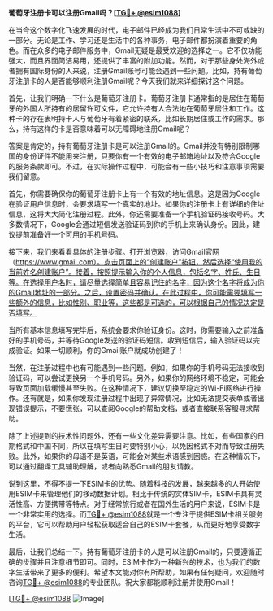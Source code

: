 **葡萄牙注册卡可以注册Gmail吗？[[TG💪+ @esim1088](https://t.me/s/esim1088)]**

在当今这个数字化飞速发展的时代，电子邮件已经成为我们日常生活中不可或缺的一部分。无论是工作、学习还是生活中的各种事务，电子邮件都扮演着重要的角色。而在众多的电子邮件服务中，Gmail无疑是最受欢迎的选择之一。它不仅功能强大，而且界面简洁易用，还提供了丰富的附加功能。然而，对于那些身处海外或者拥有国际身份的人来说，注册Gmail账号可能会遇到一些问题。比如，持有葡萄牙注册卡的人是否能够顺利注册Gmail呢？今天我们就来详细探讨这个问题。

首先，让我们明确一下什么是葡萄牙注册卡。葡萄牙注册卡通常指的是居住在葡萄牙的外国人所持有的居留许可文件，它允许持有人合法地在葡萄牙居住和工作。这种卡的存在表明持卡人与葡萄牙有着紧密的联系，比如长期居住或工作的需求。那么，持有这样的卡是否意味着可以无障碍地注册Gmail呢？

答案是肯定的，持有葡萄牙注册卡是可以注册Gmail的。Gmail并没有特别限制哪国的身份证件不能用来注册，只要你有一个有效的电子邮箱地址以及符合Google的服务条款即可。不过，在实际操作过程中，可能会有一些小技巧和注意事项需要我们留意。

首先，你需要确保你的葡萄牙注册卡上有一个有效的地址信息。这是因为Google在验证用户信息时，会要求填写一个真实的地址。如果你的注册卡上有详细的住址信息，这将大大简化注册过程。此外，你还需要准备一个手机验证码接收号码。大多数情况下，Google会通过短信发送验证码到你的手机上来确认身份。因此，建议提前准备好一个可用的手机号码。

接下来，我们来看看具体的注册步骤。打开浏览器，访问Gmail官网（https://www.gmail.com）。点击页面上的“创建账户”按钮，然后选择“使用我的当前姓名创建账户”。接着，按照提示输入你的个人信息，包括名字、姓氏、生日等。在选择用户名时，请尽量选择简单且容易记住的名字，因为这个名字将成为你的Gmail地址的一部分。之后，设置密码并确认。在此过程中，你可能需要填写一些额外的信息，比如性别、职业等，这些都是可选的，可以根据自己的情况决定是否填写。

当所有基本信息填写完毕后，系统会要求你验证身份。这时，你需要输入之前准备好的手机号码，并等待Google发送的验证码短信。收到短信后，输入验证码以完成验证。如果一切顺利，你的Gmail账户就成功创建了！

当然，在注册过程中也有可能遇到一些问题。例如，如果你的手机号码无法接收到验证码，可以尝试更换另一个手机号码。另外，如果你的网络环境不稳定，可能会导致页面加载缓慢甚至失败。在这种情况下，建议切换至稳定的Wi-Fi网络进行操作。还有就是，如果你发现注册过程中出现了异常情况，比如无法提交表单或者出现错误提示，不要慌张，可以查阅Google的帮助文档，或者直接联系客服寻求帮助。

除了上述提到的技术性问题外，还有一些文化差异需要注意。比如，有些国家的日期格式和中国不同，所以在填写生日时要特别小心，以免因格式不对而导致注册失败。此外，如果你的母语不是英语，可能会对某些术语感到困惑。在这种情况下，可以通过翻译工具辅助理解，或者向熟悉Gmail的朋友请教。

说到这里，不得不提一下ESIM卡的优势。随着科技的发展，越来越多的人开始使用ESIM卡来管理他们的移动数据计划。相比于传统的实体SIM卡，ESIM卡具有灵活性高、方便携带等特点。对于经常旅行或者在国外生活的用户来说，ESIM卡是一个非常实用的选择。而[TG💪+ @esim1088](https://t.me/s/esim1088)就是一个专注于提供ESIM卡相关服务的平台，它可以帮助用户轻松获取适合自己的ESIM卡套餐，从而更好地享受数字生活。

最后，让我们总结一下。持有葡萄牙注册卡的人是可以注册Gmail的，只要遵循正确的步骤并且注意细节即可。同时，ESIM卡作为一种新兴的技术，也为我们的数字生活带来了更多的便利。希望本文能对你有所帮助，如果有任何疑问，欢迎随时咨询[TG💪+ @esim1088](https://t.me/s/esim1088)的专业团队。祝大家都能顺利注册并使用Gmail！

[[TG💪+ @esim1088](https://t.me/s/esim1088) ![Image](https://i.postimg.cc/4NQfJmqS/Snipaste-2025-05-13-00-14-12.png)]